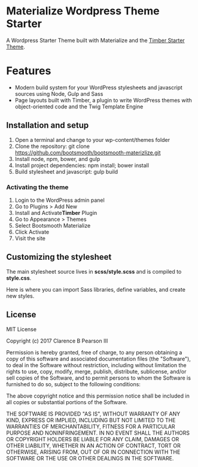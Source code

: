 # Materialize Wordpress Theme Starter 

A Wordpress Starter Theme built with Materialize and the [Timber Starter Theme](https://github.com/timber/starter-theme).

# Features

* Modern build system for your WordPress stylesheets and javascript sources using Node, Gulp and Sass
* Page layouts built with Timber, a plugin to write WordPress themes with object-oriented code and the Twig Template Engine

## Installation and setup

1. Open a terminal and change to your wp-content/themes folder
2. Clone the repository: git clone https://github.com/bootsmooth/bootsmooth-materizlize.git
3. Install node, npm, bower, and gulp
4. Install project dependencies: npm install; bower install
5. Build stylesheet and javascript: gulp build

### Activating the theme

1. Login to the WordPress admin panel
2. Go to Plugins > Add New
3. Install and Activate**Timber** Plugin
4. Go to Appearance > Themes
5. Select Bootsmooth Materialize
6. Click Activate
7. Visit the site

## Customizing the stylesheet

The main stylesheet source lives in **scss/style.scss** and is compiled to **style.css**.

Here is where you can import Sass libraries, define variables, and create new styles.

## License

MIT License

Copyright (c) 2017 Clarence B Pearson III

Permission is hereby granted, free of charge, to any person obtaining a copy of this software and associated documentation files (the "Software"), to deal in the Software without restriction, including without limitation the rights to use, copy, modify, merge, publish, distribute, sublicense, and/or sell copies of the Software, and to permit persons to whom the Software is furnished to do so, subject to the following conditions:

The above copyright notice and this permission notice shall be included in all copies or substantial portions of the Software.

THE SOFTWARE IS PROVIDED "AS IS", WITHOUT WARRANTY OF ANY KIND, EXPRESS OR IMPLIED, INCLUDING BUT NOT LIMITED TO THE WARRANTIES OF MERCHANTABILITY, FITNESS FOR A PARTICULAR PURPOSE AND NONINFRINGEMENT. IN NO EVENT SHALL THE AUTHORS OR COPYRIGHT HOLDERS BE LIABLE FOR ANY CLAIM, DAMAGES OR OTHER LIABILITY, WHETHER IN AN ACTION OF CONTRACT, TORT OR OTHERWISE, ARISING FROM, OUT OF OR IN CONNECTION WITH THE SOFTWARE OR THE USE OR OTHER DEALINGS IN THE SOFTWARE.